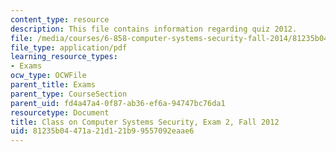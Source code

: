 ```yaml
---
content_type: resource
description: This file contains information regarding quiz 2012.
file: /media/courses/6-858-computer-systems-security-fall-2014/81235b04471a21d121b99557092eaae6_MIT6_858F14_q12_2.pdf
file_type: application/pdf
learning_resource_types:
- Exams
ocw_type: OCWFile
parent_title: Exams
parent_type: CourseSection
parent_uid: fd4a47a4-0f87-ab36-ef6a-94747bc76da1
resourcetype: Document
title: Class on Computer Systems Security, Exam 2, Fall 2012
uid: 81235b04-471a-21d1-21b9-9557092eaae6
---
```

